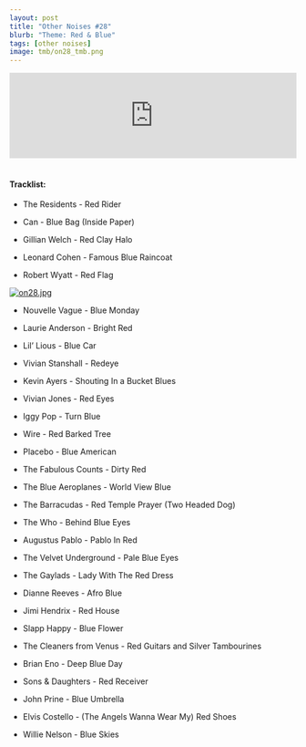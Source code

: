 ```yaml
---
layout: post
title: "Other Noises #28"
blurb: "Theme: Red & Blue"
tags: [other noises]
image: tmb/on28_tmb.png
---
```


<iframe scrolling="no" id="hearthis_at_track_3028288" width="100%" height="150" src="https://hearthis.at/embed/3028288/transparent_black/?hcolor=&color=&style=2&block_size=2&block_space=1&background=1&waveform=0&cover=0&autoplay=0&css=" frameborder="0" allowtransparency allow="autoplay"><p>Listen to <a href="https://hearthis.at/zerocc/other-noises-28-111018-red-blue/" target="_blank">Other Noises #28 (11/10/18) - RED & BLUE</a> <span>by</span><a href="https://hearthis.at/zerocc/" target="_blank" >Zero</a> <span>on</span> <a href="https://hearthis.at/" target="_blank">hearthis.at</a></p></iframe>
&nbsp;

#### Tracklist:

- The Residents - Red Rider
- Can - Blue Bag (Inside Paper)

- Gillian Welch - Red Clay Halo
- Leonard Cohen - Famous Blue Raincoat
- Robert Wyatt - Red Flag

[![on28.jpg](https://i.postimg.cc/jq8tZFq7/on28.jpg)](https://postimg.cc/QVW2MST8)

- Nouvelle Vague - Blue Monday
- Laurie Anderson - Bright Red
- Lil’ Lious - Blue Car

- Vivian Stanshall - Redeye
- Kevin Ayers - Shouting In a Bucket Blues
- Vivian Jones - Red Eyes

- Iggy Pop - Turn Blue
- Wire - Red Barked Tree
- Placebo - Blue American

- The Fabulous Counts - Dirty Red
- The Blue Aeroplanes - World View Blue
- The Barracudas - Red Temple Prayer (Two Headed Dog)

- The Who - Behind Blue Eyes
- Augustus Pablo - Pablo In Red
- The Velvet Underground - Pale Blue Eyes

- The Gaylads - Lady With The Red Dress
- Dianne Reeves - Afro Blue
- Jimi Hendrix - Red House

- Slapp Happy - Blue Flower
- The Cleaners from Venus - Red Guitars and Silver Tambourines
- Brian Eno - Deep Blue Day

- Sons & Daughters - Red Receiver
- John Prine - Blue Umbrella
- Elvis Costello - (The Angels Wanna Wear My) Red Shoes

- Willie Nelson - Blue Skies
